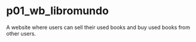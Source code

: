 # p01_wb_libromundo
A website where users can sell their used books and buy used books from other users.
